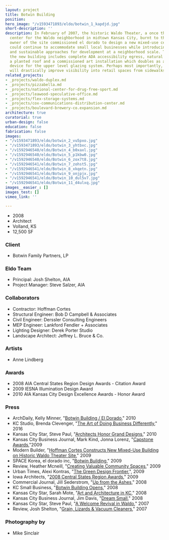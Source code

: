 ```yaml
---
layout: project
title: Botwin Building
position: 
hero_image: "/v1593471893/eldo/botwin_1_kapdjd.jpg"
short-description: ''
description: In February of 2007, the historic Waldo Theater, a once thriving cultural
  center for the Waldo neighborhood in midtown Kansas City, burnt to the ground. The
  owner of the site commissioned el dorado to design a new mixed-use center which
  could continue to accommodate small local businesses while introducing accessible
  and sustainable approaches for development at a neighborhood scale. The design for
  the new building includes complete ADA accessibility egress, natural ventilation,
  a planted roof and a commissioned art installation which doubles as a sun screening
  device for the upper level glazing system. Perhaps most importantly, the new center
  will drastically improve visibility into retail spaces from sidewalks and roadways.
related_projects:
- _projects/waldo-duplex.md
- _projects/pizzabella.md
- _projects/national-center-for-drug-free-sport.md
- _projects/leawood-speculative-office.md
- _projects/flex-storage-systems.md
- _projects/cox-communications-distribution-center.md
- _projects/boulevard-brewery-co.expansion.md
architecture: true
curatorial: true
urban-design: false
education: false
fabrication: false
images:
- "/v1593471893/eldo/botwin_2_vu5pxo.jpg"
- "/v1593471893/eldo/botwin_3_yhtbxc.jpg"
- "/v1592946540/eldo/Botwin_4_b0xaxl.jpg"
- "/v1592946540/eldo/Botwin_5_p1kbw0.jpg"
- "/v1592946540/eldo/Botwin_6_zox7t8.jpg"
- "/v1592946541/eldo/Botwin_7_zohst5.jpg"
- "/v1592946541/eldo/Botwin_8_xkqetn.jpg"
- "/v1592946541/eldo/Botwin_9_onjpjx.jpg"
- "/v1592946541/eldo/Botwin_10_dul5v7.jpg"
- "/v1592946541/eldo/Botwin_11_d4ulxq.jpg"
images__easier_: []
images_test: []
vimeo_link: ''

---
```

* 2008
* Architect
* Volland, KS
* 12,500 SF

### Client

* Botwin Family Partners, LP

### Eldo Team

* Principal: Josh Shelton, AIA
* Project Manager: Steve Salzer, AIA

### Collaborators

* Contractor: Hoffman Cortes
* Structural Engineer: Bob D Campbell & Associates
* Civil Engineer: Derssler Consulting Engineers
* MEP Engineer: Lankford Fendler + Associates
* Lighting Designer: Derek Porter Studio
* Landscape Architect: Jeffrey L. Bruce & Co.

### Artists

* Anne Lindberg

### Awards

* 2008 AIA Central States Region Design Awards - Citation Award
* 2009 IESNA Illumination Design Award
* 2010 AIA Kansas City Design Excellence Awards - Honor Award

### Press

* ArchDaily, Kelly Minner, "[Botwin Building / El Dorado](https://www.archdaily.com/97663/botwin-building-el-dorado)," 2010
* KC Studio, Brenda Clevenger, "[The Art of Doing Business Differently](http://kcstudio.org/the-art-of-doing-business-differently-artskc/ )," 2016
* Kansas City Star, Steve Paul, "[Architects Honor Grand Designs](assets.ctfassets.net/7ceafwpo4r5g/3gfgCZawo9OTOFC8tYLApn/760e76341a9b96fe83e8a614f82025e5/2010-Kansas_City_Star-KCAIA_awards.pdf)," 2010
* Kansas City Business Journal, Mark Kind, Jonna Lorenz, "[Capstone Awards](assets.ctfassets.net/7ceafwpo4r5g/4JV0ldVgmI1NNXzpaecUm2/38614ff06044d17eac37deaea7a8046b/2009-Botwin_Building___VIF-KCBJ_Capstone.pdf ),"2009
* Modern Builder, "[Hoffman Cortes Constructs New Mixed-Use Building on Historic Waldo Theater Site](assets.ctfassets.net/7ceafwpo4r5g/yvfNzW2HJHBolLERdNACj/7188df4451363159c8fd86f4ac78fc96/2009-Botwin_Building-Modern_Builder.pdf)," 2009
* SPACE Korea, el dorado inc, "[Botwin Building](downloads.ctfassets.net/7ceafwpo4r5g/26OqbilJL7QoFGbeuvIUZ0/9b52c0262cbf7afd2c986876812a11ff/2009-Botwin_Building-SPACE_Korea.pdf )," 2009
* Review, Heather Mcneill, "[Creating Valuable Community Spaces](downloads.ctfassets.net/7ceafwpo4r5g/74eLBpkCkCFT3Xj8drXZpQ/f098b349c03901a2918bc4d9b3dd7174/2009-eldorado_AIA_Central_States_Awards-Review.pdf)," 2009
* Urban Times, Alexi Kontras, "[The Green Design Frontier](downloads.ctfassets.net/7ceafwpo4r5g/56HCdx2mXKB2d6DwVfHbvX/5034726b05468f40039eb1361186ad97/2009-TWA_Building-Urban_Times.pdf ),", 2009
* Iowa Architects, "[2008 Central States Region Awards](assets.ctfassets.net/7ceafwpo4r5g/40cNEge1fFwB0VXXuPO2TK/fe737c3d588aed125d553dc944afa281/2009-Central_States_Award_Winners-Iowa_Architect.pdf)," 2009
* Commercial Journal, Jill Sederstrom, "[Up from the Ashes](assets.ctfassets.net/7ceafwpo4r5g/RNWW7WaUWy4FRVC8IfPWp/b7e1350c9afec93185c1fc4811cf6f9b/2008-Botwin_Building-CommercialJournal.pdf )," 2008
* KC Small Business, "[Botwin Building Opens](assets.ctfassets.net/7ceafwpo4r5g/49NedhRm17EwvX6jCPnOnh/186631a17f3d9710c2891fbd40cc3354/2008-Botwin_Building-KC_Small_Business.pdf)," 2008
* Kansas City Star, Sarah Mote, "[Art and Architecture in KC](assets.ctfassets.net/7ceafwpo4r5g/5peEhA0TXO22Rvq3c14NAl/6ee601c64516b0ac465efcbd8b854c7e/2008-Botwin_Building-KC_Star.pdf)," 2008
* Kansas City Business Journal, Jim Davis, "[Dream Small](assets.ctfassets.net/7ceafwpo4r5g/5aSopcwQ905eKZR5H0Xxsz/2b834048140cdfbe7a23de2e11e99974/2008-Botwin_Building-KCBusiness_Journal.pdf )," 2008
* Kansas City Star, Steve Paul, "[A Welcome Revival in Waldo](assets.ctfassets.net/7ceafwpo4r5g/2P5kn4bimnMOsEklz3IFcc/a963aed3213ab73cebd62a86787aa0a0/2007-Botwin_Building-KC_Star.pdf)," 2007
* Review, Josh Shelton, "[Grain, Lizards & Vacuum Cleaners](downloads.ctfassets.net/7ceafwpo4r5g/4ocSpmcYBtE158gBvAFbo5/4e43e3598ff58b6843beb5fedecb8f8f/2007-Josh_Shelton_Author-Review.pdf )," 2007

### Photography by

* Mike Sinclair